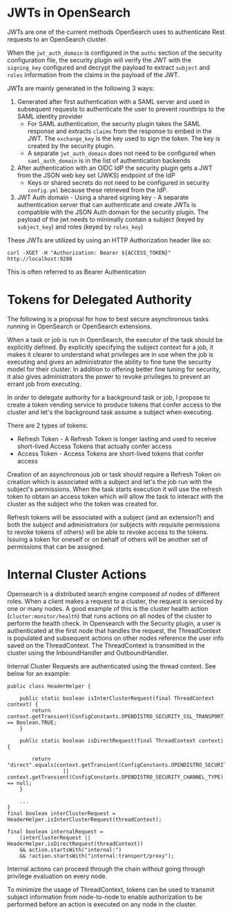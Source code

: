 # JWTs in OpenSearch

JWTs are one of the current methods OpenSearch uses to authenticate Rest requests to an OpenSearch cluster.

When the `jwt_auth_domain` is configured in the `authc` section of the security configuration file, the security plugin will verify the JWT with the `signing_key` configured and decrypt the payload to extract `subject` and `roles` information from the claims in the payload of the JWT.

JWTs are mainly generated in the following 3 ways:

1) Generated after first authentication with a SAML server and used in subsequent requests to authenticate the user to prevent rounttrips to the SAML identity provider
    - For SAML authentication, the security plugin takes the SAML response and extracts `claims` from the response to embed in the JWT. The `exchange_key` is the key used to sign the token. The key is created by the security plugin.
    - A separate `jwt_auth_domain` does not need to be configured when `saml_auth_domain` is in the list of authentication backends
2) After authentication with an OIDC IdP the security plugin gets a JWT from the JSON web key set (JWKS) endpoint of the IdP
    - Keys or shared secrets do not need to be configured in security `config.yml` because these retrieved from the IdP.
3) JWT Auth domain - Using a shared signing key - A separate authentication server that can authenticate and create JWTs is compatible with the JSON Auth domain for the security plugin. The payload of the jwt needs to minimally contain a subject (keyed by `subject_key`) and roles (keyed by `roles_key`)


These JWTs are utilized by using an HTTP Authorization header like so:

`curl -XGET -H "Authorization: Bearer ${ACCESS_TOKEN}" http://localhost:9200`

This is often referred to as Bearer Authentication

# Tokens for Delegated Authority

The following is a proposal for how to best secure asynchronous tasks running in OpenSearch or OpenSearch extensions.

When a task or job is run in OpenSearch, the executor of the task should be explicitly defined. By explicitly specifying the subject context for a job, it makes
it clearer to understand what privileges are in use when the job is executing and gives an administrator the ability to fine tune the security model for their cluster.
In addition to offering better fine tuning for security, it also gives administrators the power to revoke privileges to prevent an errant job from executing.

In order to delegate authority for a background task or job, I propose to create a token vending service to produce tokens that confer access to the cluster and
let's the background task assume a subject when executing.

There are 2 types of tokens:

- Refresh Token - A Refresh Token is longer lasting and used to receive short-lived Access Tokens that actually confer access
- Access Token - Access Tokens are short-lived tokens that confer access

Creation of an asynchronous job or task should require a Refresh Token on creation which is associated with a subject and let's the job run with the subject's permissions. When the task
starts execution it will use the refresh token to obtain an access token which will allow the task to interact with the cluster as the subject who the token was created for.

Refresh tokens will be associated with a subject (and an extension?) and both the subject and administrators (or subjects with requisite permissions to revoke tokens of others) will be able to revoke access to the tokens. Issuing a token for oneself or on behalf of others will be another set of permissions that can be assigned.

# Internal Cluster Actions

Opensearch is a distributed search engine composed of nodes of different roles. When a client makes a request to a cluster, the request is serviced by one or many nodes. A good example of this is the cluster health action (`cluster:monitor/health`) that runs actions on all nodes of the cluster to perform the health check. In Opensearch with the Security plugin, a user is authenticated at the first node that handles the request, the ThreadContext is populated and subsequent actions on other nodes reference the user info saved on the ThreadContext. The ThreadContext is transmitted in the cluster using the InboundHandler and OutboundHandler. 

Internal Cluster Requests are authenticated using the thread context. See below for an example:

```
public class HeaderHelper {

    public static boolean isInterClusterRequest(final ThreadContext context) {
        return context.getTransient(ConfigConstants.OPENDISTRO_SECURITY_SSL_TRANSPORT_INTERCLUSTER_REQUEST) == Boolean.TRUE;
    }

    public static boolean isDirectRequest(final ThreadContext context) {
        
        return  "direct".equals(context.getTransient(ConfigConstants.OPENDISTRO_SECURITY_CHANNEL_TYPE))
                  || context.getTransient(ConfigConstants.OPENDISTRO_SECURITY_CHANNEL_TYPE) == null;
    }

    ...
}
final boolean interClusterRequest = HeaderHelper.isInterClusterRequest(threadContext);

final boolean internalRequest =
    (interClusterRequest || HeaderHelper.isDirectRequest(threadContext))
    && action.startsWith("internal:")
    && !action.startsWith("internal:transport/proxy");
```

Internal actions can proceed through the chain without going through privilege evaluation on every node. 

To minimize the usage of ThreadContext, tokens can be used to transmit subject information from node-to-node to enable authorization to be performed before an action is executed on any node in the cluster.